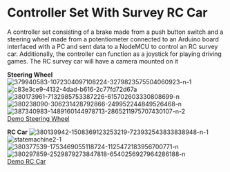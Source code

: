 # Controller Set With Survey RC Car
A controller set consisting of a brake made from a push button switch and a steering wheel made from a potentiometer connected to an Arduino board interfaced with a PC and sent data to a NodeMCU to control an RC survey car. Additionally, the controller can function as a joystick for playing driving games. The RC survey car will have a camera mounted on it

**Steering Wheel**
<img src="https://i.ibb.co/dByvjNB/379940583-1072304097108224-3279823575504060923-n-1.jpg" alt="379940583-1072304097108224-3279823575504060923-n-1" border="0">
<img src="https://i.ibb.co/WBwF7hd/c83e3ce9-4132-4dad-b616-2c77fd72d67a.jpg" alt="c83e3ce9-4132-4dad-b616-2c77fd72d67a" border="0">
<img src="https://i.ibb.co/JdZD18H/380173961-7132985753387226-615702603330808699-n.jpg" alt="380173961-7132985753387226-615702603330808699-n" border="0">
<img src="https://i.ibb.co/p3H7W9B/380238090-306231428792866-249952244849526468-n.jpg" alt="380238090-306231428792866-249952244849526468-n" border="0">
<img src="https://i.ibb.co/VWVwzxR/387340983-1489160144978713-2865211975707430107-n-2.jpg" alt="387340983-1489160144978713-2865211975707430107-n-2" border="0">
<br>
 <a href="https://drive.google.com/file/d/1nZ3UhEjWWs9F1eejV3sDo9T-QMO4_ZuY/view?usp=sharing">Demo Steering Wheel</a>
 </br>


**RC Car**
<img src="https://i.ibb.co/PgfHzyr/380139942-1508369123253219-723932543833838948-n-1.jpg" alt="380139942-1508369123253219-723932543833838948-n-1" border="0">
<img src="https://i.ibb.co/6FVKnH3/statemachine2-1.png" alt="statemachine2-1" border="0">
<img src="https://i.ibb.co/3FX3BX2/380377539-1753469055118724-1125472183956700771-n.jpg" alt="380377539-1753469055118724-1125472183956700771-n" border="0">
<img src="https://i.ibb.co/VL1Ns4f/380297859-2529879273847818-6540256927964286188-n.jpg" alt="380297859-2529879273847818-6540256927964286188-n" border="0">
<br>
 <a href="https://drive.google.com/file/d/1Weyx6mxoWsOmDhKYcZ5nDKabo2iPFJG3/view?usp=sharing">Demo RC Car</a>
 </br>

